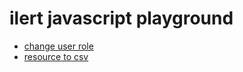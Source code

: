 # ilert javascript playground

* [change user role](change-user-role)
* [resource to csv](resource-to-csv)